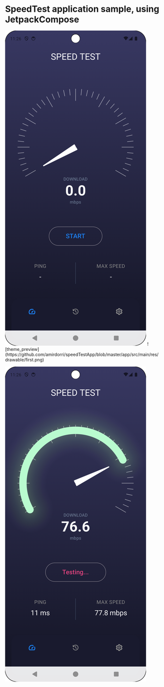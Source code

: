 

# SpeedTest application sample, using JetpackCompose

<img src="https://github.com/amirdorri/speedTestApp/blob/master/app/src/main/res/drawable/first.png" style="size:30px;">
![theme_preview](https://github.com/amirdorri/speedTestApp/blob/master/app/src/main/res/drawable/first.png)

![theme_preview](https://github.com/amirdorri/speedTestApp/blob/master/app/src/main/res/drawable/second.png)
